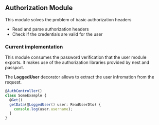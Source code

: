 ## Authorization Module

This module solves the problem of basic authorization headers

- Read and parse authorization headers
- Check if the credentials are valid for the user

### Current implementation

This module consumes the password verification that the user module exports. It makes use of the authorization libraries provided by nest and passport.

The **LoggedUser** decorator allows to extract the user infromation from the request.

```ts
@AuthController()
class SomeExample {
  @Get()
  getData(@LoggedUser() user: ReadUserDto) {
    console.log(user.username);
  }
}
```
